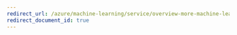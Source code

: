 ```yaml
---
redirect_url: /azure/machine-learning/service/overview-more-machine-learning
redirect_document_id: true
---
```

